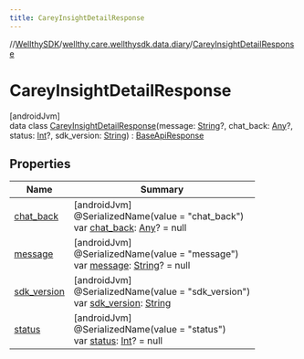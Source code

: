 ```yaml
---
title: CareyInsightDetailResponse
---
```

//[WellthySDK](../../../index.html)/[wellthy.care.wellthysdk.data.diary](../index.html)/[CareyInsightDetailResponse](index.html)



# CareyInsightDetailResponse



[androidJvm]\
data class [CareyInsightDetailResponse](index.html)(message: [String](https://kotlinlang.org/api/latest/jvm/stdlib/kotlin/-string/index.html)?, chat_back: [Any](https://kotlinlang.org/api/latest/jvm/stdlib/kotlin/-any/index.html)?, status: [Int](https://kotlinlang.org/api/latest/jvm/stdlib/kotlin/-int/index.html)?, sdk_version: [String](https://kotlinlang.org/api/latest/jvm/stdlib/kotlin/-string/index.html)) : [BaseApiResponse](../../wellthy.care.wellthysdk.data.base/-base-api-response/index.html)



## Properties


| Name | Summary |
|---|---|
| [chat_back](chat_back.html) | [androidJvm]<br>@SerializedName(value = "chat_back")<br>var [chat_back](chat_back.html): [Any](https://kotlinlang.org/api/latest/jvm/stdlib/kotlin/-any/index.html)? = null |
| [message](message.html) | [androidJvm]<br>@SerializedName(value = "message")<br>var [message](message.html): [String](https://kotlinlang.org/api/latest/jvm/stdlib/kotlin/-string/index.html)? = null |
| [sdk_version](sdk_version.html) | [androidJvm]<br>@SerializedName(value = "sdk_version")<br>var [sdk_version](sdk_version.html): [String](https://kotlinlang.org/api/latest/jvm/stdlib/kotlin/-string/index.html) |
| [status](status.html) | [androidJvm]<br>@SerializedName(value = "status")<br>var [status](status.html): [Int](https://kotlinlang.org/api/latest/jvm/stdlib/kotlin/-int/index.html)? = null |

